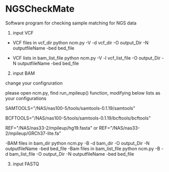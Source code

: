 # NGSCheckMate
Software program for checking sample matching for NGS data


1) input VCF
- VCF files in vcf_dir
python ncm.py -V -d vcf_dir -O output_Dir -N outputfileName -bed bed_file

- VCF lists in bam_list_file
python ncm.py -V -l vcf_list_file -O output_Dir -N outputfileName -bed bed_file

2) input BAM

change your configruration

please open ncm.py, find run_mpileup() function, modifying below lists as your configurations

SAMTOOLS="/NAS/nas100-5/tools/samtools-0.1.19/samtools"

BCFTOOLS="/NAS/nas100-5/tools/samtools-0.1.19/bcftools/bcftools"

REF="/NAS/nas33-2/mpileup/hg19.fasta" or REF="/NAS/nas33-2/mpileup/GRCh37-lite.fa"

-BAM files in bam_dir
 python ncm.py -B -d bam_dir -O output_Dir -N outputfileName -bed bed_file
-Bam files in bam_list_file
 python ncm.py -B -d bam_list_file -O output_Dir -N outputfileName -bed bed_file
 
3) input FASTQ

